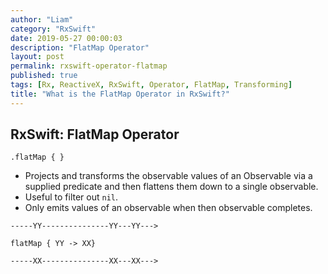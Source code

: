 ```yaml
---
author: "Liam"
category: "RxSwift"
date: 2019-05-27 00:00:03
description: "FlatMap Operator"
layout: post
permalink: rxswift-operator-flatmap
published: true
tags: [Rx, ReactiveX, RxSwift, Operator, FlatMap, Transforming]
title: "What is the FlatMap Operator in RxSwift?"
---
```


## RxSwift: FlatMap Operator

`.flatMap { }`

- Projects and transforms the observable values of an Observable via a supplied predicate and then flattens them down to a single observable.
- Useful to filter out `nil`.
- Only emits values of an observable when then observable completes.

```
-----YY---------------YY---YY--->

flatMap { YY -> XX}

-----XX---------------XX---XX--->
```
